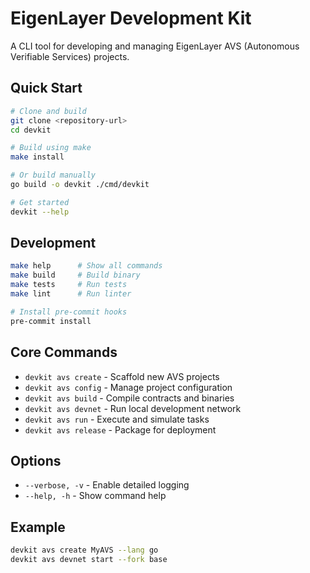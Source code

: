 # EigenLayer Development Kit

A CLI tool for developing and managing EigenLayer AVS (Autonomous Verifiable Services) projects.

## Quick Start

```bash
# Clone and build
git clone <repository-url>
cd devkit

# Build using make
make install

# Or build manually
go build -o devkit ./cmd/devkit

# Get started
devkit --help
```

## Development

```bash
make help      # Show all commands
make build     # Build binary
make tests     # Run tests
make lint      # Run linter

# Install pre-commit hooks
pre-commit install
```

## Core Commands

- `devkit avs create` - Scaffold new AVS projects
- `devkit avs config` - Manage project configuration
- `devkit avs build` - Compile contracts and binaries
- `devkit avs devnet` - Run local development network
- `devkit avs run` - Execute and simulate tasks
- `devkit avs release` - Package for deployment

## Options

- `--verbose, -v` - Enable detailed logging
- `--help, -h` - Show command help

## Example

```bash
devkit avs create MyAVS --lang go
devkit avs devnet start --fork base
```
